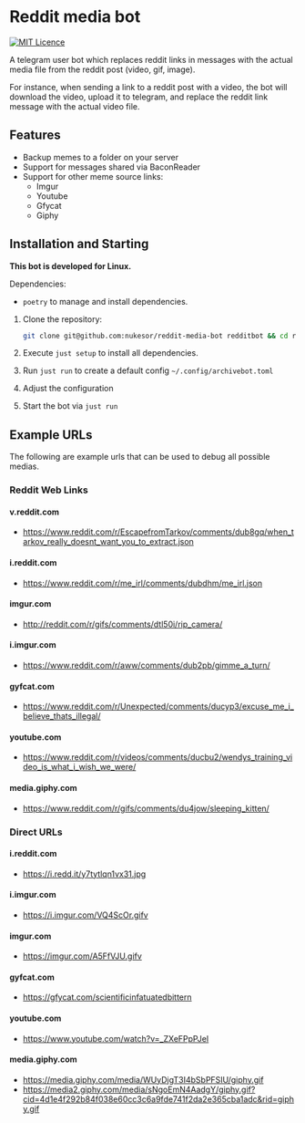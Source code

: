 # Reddit media bot

[![MIT Licence](https://img.shields.io/badge/license-MIT-success.svg)](https://github.com/Nukesor/reddit-media-bot/blob/master/LICENSE.md)

A telegram user bot which replaces reddit links in messages with the actual media file from the reddit post (video, gif, image).

For instance, when sending a link to a reddit post with a video, the bot will download the video, upload it to telegram, and replace the reddit link message with the actual video file.

## Features

- Backup memes to a folder on your server
- Support for messages shared via BaconReader
- Support for other meme source links:
  - Imgur
  - Youtube
  - Gfycat
  - Giphy

## Installation and Starting

**This bot is developed for Linux.**

Dependencies:

- `poetry` to manage and install dependencies.

1. Clone the repository:

    ```sh
    git clone git@github.com:nukesor/reddit-media-bot redditbot && cd redditbot
    ```

1. Execute `just setup` to install all dependencies.
1. Run `just run` to create a default config `~/.config/archivebot.toml`
1. Adjust the configuration
1. Start the bot via `just run`

## Example URLs

The following are example urls that can be used to debug all possible medias.

### Reddit Web Links

#### v.reddit.com

- https://www.reddit.com/r/EscapefromTarkov/comments/dub8gq/when_tarkov_really_doesnt_want_you_to_extract.json

#### i.reddit.com

- https://www.reddit.com/r/me_irl/comments/dubdhm/me_irl.json

#### imgur.com

- http://reddit.com/r/gifs/comments/dtl50i/rip_camera/

#### i.imgur.com

- https://www.reddit.com/r/aww/comments/dub2pb/gimme_a_turn/

#### gyfcat.com

- https://www.reddit.com/r/Unexpected/comments/ducyp3/excuse_me_i_believe_thats_illegal/

#### youtube.com

- https://www.reddit.com/r/videos/comments/ducbu2/wendys_training_video_is_what_i_wish_we_were/

#### media.giphy.com

- https://www.reddit.com/r/gifs/comments/du4jow/sleeping_kitten/

### Direct URLs

#### i.reddit.com

- https://i.redd.it/y7tytlqn1vx31.jpg

#### i.imgur.com

- https://i.imgur.com/VQ4ScOr.gifv

#### imgur.com

- https://imgur.com/A5FfVJU.gifv

#### gyfcat.com 

- https://gfycat.com/scientificinfatuatedbittern

#### youtube.com

- https://www.youtube.com/watch?v=_ZXeFPpPJeI

#### media.giphy.com

- https://media.giphy.com/media/WUyDjgT3I4bSbPFSIU/giphy.gif
- https://media2.giphy.com/media/sNgoEmN4AadgY/giphy.gif?cid=4d1e4f292b84f038e60cc3c6a9fde741f2da2e365cba1adc&rid=giphy.gif
